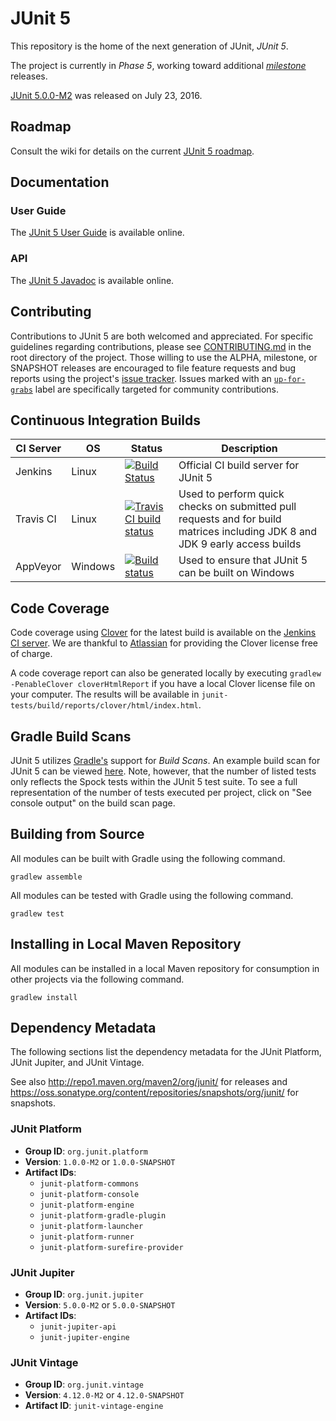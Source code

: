# JUnit 5

This repository is the home of the next generation of JUnit, _JUnit 5_.

The project is currently in _Phase 5_, working toward additional [_milestone_](https://github.com/junit-team/junit5/milestones) releases.

[JUnit 5.0.0-M2](https://github.com/junit-team/junit5/releases/tag/r5.0.0-M2)
was released on July 23, 2016.

## Roadmap

Consult the wiki for details on the current [JUnit 5 roadmap](https://github.com/junit-team/junit5/wiki#roadmap).

## Documentation

### User Guide

The [JUnit 5 User Guide] is available online.

### API

The [JUnit 5 Javadoc] is available online.

## Contributing

Contributions to JUnit 5 are both welcomed and appreciated. For specific guidelines
regarding contributions, please see [CONTRIBUTING.md] in the root directory of the
project. Those willing to use the ALPHA, milestone, or SNAPSHOT releases are encouraged
to file feature requests and bug reports using the project's
[issue tracker](https://github.com/junit-team/junit5/issues). Issues marked with an
<a href="https://github.com/junit-team/junit5/issues?q=is%3Aissue+is%3Aopen+label%3Aup-for-grabs">`up-for-grabs`</a>
label are specifically targeted for community contributions.

## Continuous Integration Builds

| CI Server | OS      | Status | Description |
| --------- | ------- | ------ | ----------- |
| Jenkins   | Linux   | [![Build Status](https://junit.ci.cloudbees.com/job/JUnit5/badge/icon)](https://junit.ci.cloudbees.com/job/JUnit5) | Official CI build server for JUnit 5 |
| Travis CI | Linux   | [![Travis CI build status](https://travis-ci.org/junit-team/junit5.svg?branch=master)](https://travis-ci.org/junit-team/junit5) | Used to perform quick checks on submitted pull requests and for build matrices including JDK 8 and JDK 9 early access builds |
| AppVeyor  | Windows | [![Build status](https://ci.appveyor.com/api/projects/status/xv8wc8w9sr44ghc4/branch/master?svg=true)](https://ci.appveyor.com/project/marcphilipp/junit5/branch/master) | Used to ensure that JUnit 5 can be built on Windows |

## Code Coverage

Code coverage using [Clover] for the latest build is available on the [Jenkins CI server].
We are thankful to [Atlassian] for providing the Clover license free of charge.

A code coverage report can also be generated locally by executing
`gradlew -PenableClover cloverHtmlReport` if you have a local Clover license file
on your computer. The results will be available in
`junit-tests/build/reports/clover/html/index.html`.

## Gradle Build Scans

JUnit 5 utilizes [Gradle's](https://gradle.com/) support for _Build Scans_. An example
build scan for JUnit 5 can be viewed [here](https://scans.gradle.com/s/pgjgssca2kkli).
Note, however, that the number of listed tests only reflects the Spock tests within the
JUnit 5 test suite. To see a full representation of the number of tests executed per
project, click on "See console output" on the build scan page.

## Building from Source

All modules can be built with Gradle using the following command.

```
gradlew assemble
```

All modules can be tested with Gradle using the following command.

```
gradlew test
```

## Installing in Local Maven Repository

All modules can be installed in a local Maven repository for consumption in other projects via the following command.

```
gradlew install
```

## Dependency Metadata

The following sections list the dependency metadata for the JUnit Platform, JUnit
Jupiter, and JUnit Vintage.

See also <http://repo1.maven.org/maven2/org/junit/> for releases and <https://oss.sonatype.org/content/repositories/snapshots/org/junit/> for snapshots.

### JUnit Platform

- **Group ID**: `org.junit.platform`
- **Version**: `1.0.0-M2` or `1.0.0-SNAPSHOT`
- **Artifact IDs**:
  - `junit-platform-commons`
  - `junit-platform-console`
  - `junit-platform-engine`
  - `junit-platform-gradle-plugin`
  - `junit-platform-launcher`
  - `junit-platform-runner`
  - `junit-platform-surefire-provider`

### JUnit Jupiter

- **Group ID**: `org.junit.jupiter`
- **Version**: `5.0.0-M2` or `5.0.0-SNAPSHOT`
- **Artifact IDs**:
  - `junit-jupiter-api`
  - `junit-jupiter-engine`

### JUnit Vintage

- **Group ID**: `org.junit.vintage`
- **Version**: `4.12.0-M2` or `4.12.0-SNAPSHOT`
- **Artifact ID**: `junit-vintage-engine`


[Atlassian]: https://www.atlassian.com/
[Clover]: https://www.atlassian.com/software/clover/
[CONTRIBUTING.md]: https://github.com/junit-team/junit5/blob/master/CONTRIBUTING.md
[Jenkins CI server]: https://junit.ci.cloudbees.com/job/JUnit5/lastSuccessfulBuild/clover-report/
[JUnit 5 Javadoc]: http://junit.org/junit5/docs/current/api/
[JUnit 5 User Guide]: http://junit.org/junit5/docs/current/user-guide/
[Prototype]: https://github.com/junit-team/junit5/wiki/Prototype
[Twitter]: https://twitter.com/junitlambda
